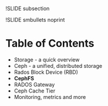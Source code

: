 !SLIDE subsection

!SLIDE smbullets noprint
# Table of Contents

*  Storage - a quick overview
*  Ceph - a unified, distributed storage
*  Rados Block Device (RBD)
*  __CephFS__
*  RADOS Gateway
*  Ceph Cache Tier
*  Monitoring, metrics and more

